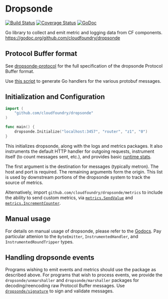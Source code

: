 # Dropsonde

[![Build Status](https://travis-ci.org/cloudfoundry/dropsonde.svg?branch=master)](https://travis-ci.org/cloudfoundry/dropsonde) [![Coverage Status](https://img.shields.io/coveralls/cloudfoundry/dropsonde.svg)](https://coveralls.io/r/cloudfoundry/dropsonde?branch=master)
[![GoDoc](https://godoc.org/github.com/cloudfoundry/dropsonde?status.png)](https://godoc.org/github.com/cloudfoundry/dropsonde)

Go library to collect and emit metric and logging data from CF components.
https://godoc.org/github.com/cloudfoundry/dropsonde
## Protocol Buffer format
See [dropsonde-protocol](http://www.github.com/cloudfoundry/dropsonde-protocol)
for the full specification of the dropsonde Protocol Buffer format.

Use [this script](events/generate-events.sh) to generate Go handlers for the
various protobuf messages.

## Initialization and Configuration
```go
import (
    "github.com/cloudfoundry/dropsonde"
)

func main() {
    dropsonde.Initialize("localhost:3457", "router", "z1", "0")
}
```
This initializes dropsonde, along with the logs and metrics packages. It also instruments
the default HTTP handler for outgoing requests, instrument itself (to count messages sent, etc.), 
and provides basic [runtime stats](runtime_stats/runtime_stats.go).

The first argument is the destination for messages (typically metron).
The host and port is required. The remaining arguments form the origin.
This list is used by downstream portions of the dropsonde system to
track the source of metrics.

Alternatively, import `github.com/cloudfoundry/dropsonde/metrics` to include the
ability to send custom metrics, via [`metrics.SendValue`](metrics/metrics.go#L44)
and [`metrics.IncrementCounter`](metrics/metrics.go#L51).

## Manual usage
For details on manual usage of dropsonde, please refer to the
[Godocs](https://godoc.org/github.com/cloudfoundry/dropsonde). Pay particular
attenion to the `ByteEmitter`, `InstrumentedHandler`, and `InstrumentedRoundTripper`
types.

## Handling dropsonde events
Programs wishing to emit events and metrics should use the package as described
above. For programs that wish to process events, we provide the `dropsonde/unmarshaller`
and `dropsonde/marshaller` packages for decoding/reencoding raw Protocol Buffer
messages. Use [`dropsonde/signature`](signature/signature_verifier.go) to sign
and validate messages.
